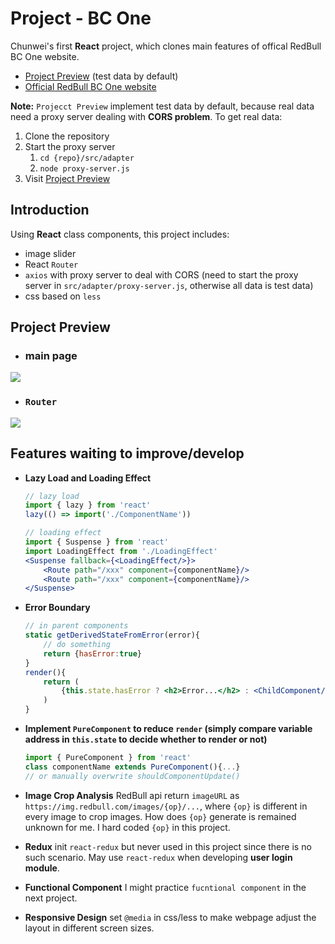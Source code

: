 # Project - BC One

Chunwei's first <b>React</b> project, which clones main features of offical RedBull BC One website.
* [Project Preview](https://blue86321.github.io/bc-one/) (test data by default)
* [Official RedBull BC One website](https://www.redbull.com/int-en/event-series/bc-one)

**Note:** `Projecct Preview` implement test data by default, because real data need a proxy server dealing with **CORS problem**.
To get real data:
1. Clone the repository
2. Start the proxy server
    1. `cd {repo}/src/adapter`
    2. `node proxy-server.js`
3. Visit [Project Preview](https://blue86321.github.io/bc-one/)

## Introduction

Using <b>React</b> class components, this project includes:
* image slider
* React `Router`
* `axios` with proxy server to deal with CORS (need to start the proxy server in `src/adapter/proxy-server.js`, otherwise all data is test data)
* css based on `less`

## Project Preview
* ### main page
![](https://github.com/blue86321/bc-one/blob/master/ProjectPreview_01.gif)

* ### `Router`
![](https://github.com/blue86321/bc-one/blob/master/ProjectPreview_02.gif)

## Features waiting to improve/develop
* **Lazy Load and Loading Effect**
    ```jsx
    // lazy load
    import { lazy } from 'react'
    lazy(() => import('./ComponentName'))
    
    // loading effect
    import { Suspense } from 'react'
    import LoadingEffect from './LoadingEffect'
    <Suspense fallback={<LoadingEffect/>}>
        <Route path="/xxx" component={componentName}/>
        <Route path="/xxx" component={componentName}/>
    </Suspense>
    ```
* **Error Boundary**
    ```jsx
    // in parent components
    static getDerivedStateFromError(error){
        // do something
        return {hasError:true}
    }
    render(){
        return (
            {this.state.hasError ? <h2>Error...</h2> : <ChildComponent/>}
        )
    }
    ```
* **Implement `PureComponent` to reduce `render` (simply compare variable address in `this.state` to decide whether to render or not)**
    ```jsx
    import { PureComponent } from 'react'
    class componentName extends PureComponent(){...}
    // or manually overwrite shouldComponentUpdate()
    ```
* **Image Crop Analysis**
RedBull api return `imageURL` as `https://img.redbull.com/images/{op}/...`, where `{op}` is different in every image to crop images. How does `{op}` generate is remained unknown for me. I hard coded `{op}` in this project.

* **Redux**
    init `react-redux` but never used in this project since there is no such scenario. May use `react-redux` when developing <b>user login module</b>.
* **Functional Component**
    I might practice `fucntional component` in the next project.

* **Responsive Design**
    set `@media` in css/less to make webpage adjust the layout in different screen sizes.